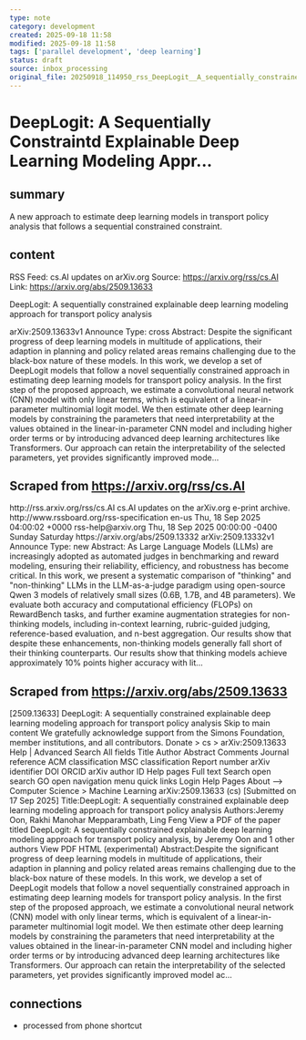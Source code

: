 ```yaml
---
type: note
category: development
created: 2025-09-18 11:58
modified: 2025-09-18 11:58
tags: ['parallel development', 'deep learning']
status: draft
source: inbox_processing
original_file: 20250918_114950_rss_DeepLogit__A_sequentially_constrained_explainable_.txt
---
```


# DeepLogit: A Sequentially Constraintd Explainable Deep Learning Modeling Appr...

## summary
A new approach to estimate deep learning models in transport policy analysis that follows a sequential constrained constraint.

## content
RSS Feed: cs.AI updates on arXiv.org
Source: https://arxiv.org/rss/cs.AI
Link: https://arxiv.org/abs/2509.13633

DeepLogit: A sequentially constrained explainable deep learning modeling approach for transport policy analysis

arXiv:2509.13633v1 Announce Type: cross Abstract: Despite the significant progress of deep learning models in multitude of applications, their adaption in planning and policy related areas remains challenging due to the black-box nature of these models. In this work, we develop a set of DeepLogit models that follow a novel sequentially constrained approach in estimating deep learning models for transport policy analysis. In the first step of the proposed approach, we estimate a convolutional neural network (CNN) model with only linear terms, which is equivalent of a linear-in-parameter multinomial logit model. We then estimate other deep learning models by constraining the parameters that need interpretability at the values obtained in the linear-in-parameter CNN model and including higher order terms or by introducing advanced deep learning architectures like Transformers. Our approach can retain the interpretability of the selected parameters, yet provides significantly improved mode...

## Scraped from https://arxiv.org/rss/cs.AI
<?xml version='1.0' encoding='UTF-8'?>
<rss xmlns:arxiv="http://arxiv.org/schemas/atom" xmlns:dc="http://purl.org/dc/elements/1.1/" xmlns:atom="http://www.w3.org/2005/Atom" xmlns:content="http://purl.org/rss/1.0/modules/content/" version="2.0">
  <channel>
    <title>cs.AI updates on arXiv.org</title>
    <link>http://rss.arxiv.org/rss/cs.AI</link>
    <description>cs.AI updates on the arXiv.org e-print archive.</description>
    <atom:link href="http://rss.arxiv.org/rss/cs.AI" rel="self" type="application/rss+xml"/>
    <docs>http://www.rssboard.org/rss-specification</docs>
    <language>en-us</language>
    <lastBuildDate>Thu, 18 Sep 2025 04:00:02 +0000</lastBuildDate>
    <managingEditor>rss-help@arxiv.org</managingEditor>
    <pubDate>Thu, 18 Sep 2025 00:00:00 -0400</pubDate>
    <skipDays>
      <day>Sunday</day>
      <day>Saturday</day>
    </skipDays>
    <item>
      <title>Explicit Reasoning Makes Better Judges: A Systematic Study on Accuracy, Efficiency, and Robustness</title>
      <link>https://arxiv.org/abs/2509.13332</link>
      <description>arXiv:2509.13332v1 Announce Type: new 
Abstract: As Large Language Models (LLMs) are increasingly adopted as automated judges in benchmarking and reward modeling, ensuring their reliability, efficiency, and robustness has become critical. In this work, we present a systematic comparison of "thinking" and "non-thinking" LLMs in the LLM-as-a-judge paradigm using open-source Qwen 3 models of relatively small sizes (0.6B, 1.7B, and 4B parameters). We evaluate both accuracy and computational efficiency (FLOPs) on RewardBench tasks, and further examine augmentation strategies for non-thinking models, including in-context learning, rubric-guided judging, reference-based evaluation, and n-best aggregation. Our results show that despite these enhancements, non-thinking models generally fall short of their thinking counterparts. Our results show that thinking models achieve approximately 10% points higher accuracy with lit...


## Scraped from https://arxiv.org/abs/2509.13633
[2509.13633] DeepLogit: A sequentially constrained explainable deep learning modeling approach for transport policy analysis Skip to main content We gratefully acknowledge support from the Simons Foundation, member institutions, and all contributors. Donate &gt; cs &gt; arXiv:2509.13633 Help | Advanced Search All fields Title Author Abstract Comments Journal reference ACM classification MSC classification Report number arXiv identifier DOI ORCID arXiv author ID Help pages Full text Search open search GO open navigation menu quick links Login Help Pages About --> Computer Science > Machine Learning arXiv:2509.13633 (cs) [Submitted on 17 Sep 2025] Title:DeepLogit: A sequentially constrained explainable deep learning modeling approach for transport policy analysis Authors:Jeremy Oon, Rakhi Manohar Mepparambath, Ling Feng View a PDF of the paper titled DeepLogit: A sequentially constrained explainable deep learning modeling approach for transport policy analysis, by Jeremy Oon and 1 other authors View PDF HTML (experimental) Abstract:Despite the significant progress of deep learning models in multitude of applications, their adaption in planning and policy related areas remains challenging due to the black-box nature of these models. In this work, we develop a set of DeepLogit models that follow a novel sequentially constrained approach in estimating deep learning models for transport policy analysis. In the first step of the proposed approach, we estimate a convolutional neural network (CNN) model with only linear terms, which is equivalent of a linear-in-parameter multinomial logit model. We then estimate other deep learning models by constraining the parameters that need interpretability at the values obtained in the linear-in-parameter CNN model and including higher order terms or by introducing advanced deep learning architectures like Transformers. Our approach can retain the interpretability of the selected parameters, yet provides significantly improved model ac...


## connections
- processed from phone shortcut
